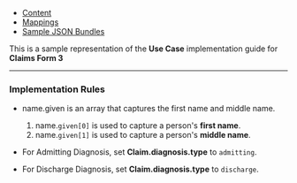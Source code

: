 <ul class="nav nav-tabs">
    <li class="active"><a href="#">Content</a></li>
    <li><a href="CF4-mapping.html">Mappings</a></li>
    <li><a href="CF4-json.html">Sample JSON Bundles</a></li>
</ul>

This is a sample representation of the **Use Case** implementation guide for **Claims Form 3**

---

### Implementation Rules

* name.given is an array that captures the first name and middle name.
    1. name.`given[0]` is used to capture a person's **first name**.
    1. name.`given[1]` is used to capture a person's **middle name**.

* For Admitting Diagnosis, set **Claim.diagnosis.type** to `admitting`.
* For Discharge Diagnosis, set **Claim.diagnosis.type** to `discharge`.